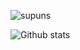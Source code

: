 <p align="left"> <img src="https://komarev.com/ghpvc/?username=riyafa&label=Profile%20views&color=0e75b6&style=flat" alt="supuns" /> </p>

![Github stats](https://github-readme-stats.vercel.app/api?username=riyafa&theme=default&show_icons=true)

<!--
**riyafa/riyafa** is a ✨ _special_ ✨ repository because its `README.md` (this file) appears on your GitHub profile.

Here are some ideas to get you started:

- 🔭 I’m currently working on ...
- 🌱 I’m currently learning ...
- 👯 I’m looking to collaborate on ...
- 🤔 I’m looking for help with ...
- 💬 Ask me about ...
- 📫 How to reach me: ...
- 😄 Pronouns: ...
- ⚡ Fun fact: ...
-->
